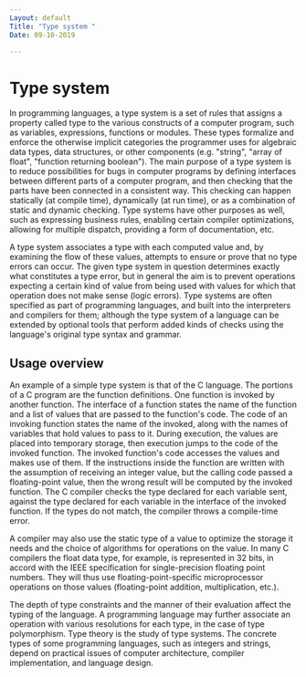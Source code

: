 ```yaml
---
Layout: default
Title: "Type system "
Date: 09-10-2019

---
```


# Type system

In programming languages, a type system is a set of rules that assigns a property called type to the various constructs of a computer program, such as variables, expressions, functions or modules. These types formalize and enforce the otherwise implicit categories the programmer uses for algebraic data types, data structures, or other components (e.g. "string", "array of float", "function returning boolean"). The main purpose of a type system is to reduce possibilities for bugs in computer programs by defining interfaces between different parts of a computer program, and then checking that the parts have been connected in a consistent way. This checking can happen statically (at compile time), dynamically (at run time), or as a combination of static and dynamic checking. Type systems have other purposes as well, such as expressing business rules, enabling certain compiler optimizations, allowing for multiple dispatch, providing a form of documentation, etc.

A type system associates a type with each computed value and, by examining the flow of these values, attempts to ensure or prove that no type errors can occur. The given type system in question determines exactly what constitutes a type error, but in general the aim is to prevent operations expecting a certain kind of value from being used with values for which that operation does not make sense (logic errors). Type systems are often specified as part of programming languages, and built into the interpreters and compilers for them; although the type system of a language can be extended by optional tools that perform added kinds of checks using the language's original type syntax and grammar.


## Usage overview

An example of a simple type system is that of the C language. The portions of a C program are the function definitions. One function is invoked by another function. The interface of a function states the name of the function and a list of values that are passed to the function's code. The code of an invoking function states the name of the invoked, along with the names of variables that hold values to pass to it. During execution, the values are placed into temporary storage, then execution jumps to the code of the invoked function. The invoked function's code accesses the values and makes use of them. If the instructions inside the function are written with the assumption of receiving an integer value, but the calling code passed a floating-point value, then the wrong result will be computed by the invoked function. The C compiler checks the type declared for each variable sent, against the type declared for each variable in the interface of the invoked function. If the types do not match, the compiler throws a compile-time error.

A compiler may also use the static type of a value to optimize the storage it needs and the choice of algorithms for operations on the value. In many C compilers the float data type, for example, is represented in 32 bits, in accord with the IEEE specification for single-precision floating point numbers. They will thus use floating-point-specific microprocessor operations on those values (floating-point addition, multiplication, etc.).

The depth of type constraints and the manner of their evaluation affect the typing of the language. A programming language may further associate an operation with various resolutions for each type, in the case of type polymorphism. Type theory is the study of type systems. The concrete types of some programming languages, such as integers and strings, depend on practical issues of computer architecture, compiler implementation, and language design.